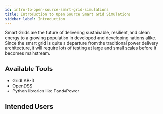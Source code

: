 ```yaml
---
id: intro-to-open-source-smart-grid-simulations
title: Introduction to Open Source Smart Grid Simulations
sidebar_label: Introduction
---
```


Smart Grids are the future of delivering sustainable, resilient, and clean energy to a growing population in developed and developing nations alike. 
Since the smart grid is quite a departure from the traditional power delivery architecture, it will require lots of testing at large and small scales before it becomes mainstream. 

## Available Tools
- GridLAB-D
- OpenDSS
- Python libraries like PandaPower

## Intended Users

